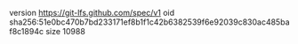 version https://git-lfs.github.com/spec/v1
oid sha256:51e0bc470b7bd233171ef8b1f1c42b6382539f6e92039c830ac485baf8c1894c
size 10988
